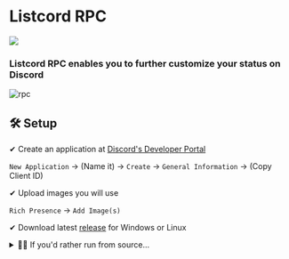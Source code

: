 # Listcord RPC

<a href="https://listcord.ga">
    <img src="https://discordapp.com/api/guilds/726798031965519873/widget.png?style=shield">
</a>

### Listcord RPC enables you to further customize your status on Discord

![rpc](https://user-images.githubusercontent.com/33952641/115994822-f3d3bd80-a61b-11eb-8301-654eb47547b4.PNG)

## 🛠 Setup

✔ Create an application at [Discord's Developer Portal](https://discord.com/developers/applications)

`New Application` -> (Name it) -> `Create` -> `General Information` -> (Copy Client ID)

✔ Upload images you will use

`Rich Presence` -> `Add Image(s)`

✔ Download latest [release](https://github.com/listcord/rpc/releases) for Windows or Linux

<details>
    <summary>👨‍💻 If you'd rather run from source...</summary>
    <br>
    
✔ Clone repository (Requires [Git](https://git-scm.com/downloads))

`git clone https://github.com/listcord/rpc.git`

✔ Enter directory and install dependencies (Requires [Node.js v14](https://nodejs.org/en/download))

`npm ci`

`npm start`

> Downloading Electron for the first time may awhile

## ⚙ Settings

Settings are saved in `config.json` 

| Name | Type | Required |
| -- | -- | -- |
| `clientId` | `String` | `true` |
| `timestamp` | `String` | `false` |
| `state` | `String` | `false` |
| `details` | `String` | `false` |
| `largeImageKey` | `String` | `false` |
| `largeImageText` | `String` | `false` |
| `smallImageKey` | `String` | `false` |
| `smallImageText` | `String` | `false` |
| `buttonOneText` | `String` | `false` |
| `buttonOneUrl` | `String` | `false` |
| `buttonTwoText` | `String` | `false` |
| `buttonTwoUrl` | `String` | `false` |
</details>